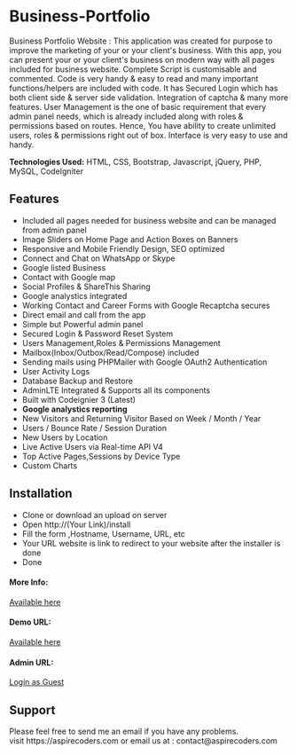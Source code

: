 # Business-Portfolio
Business Portfolio Website :
This application was created for purpose to improve the marketing of your or your client's business. With this app, you can present your or your client's business on modern way with all pages included for business website. Complete Script is customisable and commented. Code is very handy & easy to read and many important functions/helpers are included with code. It has Secured Login which has both client side & server side validation. Integration of captcha & many more features. User Management is the one of basic requirement that every admin panel needs, which is already included along with roles & permissions based on routes. Hence, You have ability to create unlimited users, roles & permissions right out of box. Interface is very easy to use and handy.

<strong>Technologies Used:</strong> HTML, CSS, Bootstrap, Javascript, jQuery, PHP, MySQL, CodeIgniter

<h2>Features</h2>
<ul>
<li>Included all pages needed for business website and can be managed from admin panel</li>
<li>Image Sliders on Home Page and Action Boxes on Banners</li>
<li>Responsive and Mobile Friendly Design, SEO optimized</li>
<li>Connect and Chat on WhatsApp or Skype</li>
<li>Google listed Business</li>
<li>Contact with Google map</li>
<li>Social Profiles & ShareThis Sharing</li>
<li>Google analystics integrated</li>
<li>Working Contact and Career Forms with Google Recaptcha secures</li>
<li>Direct email and call from the app</li>
<li>Simple but Powerful admin panel</li>
<li>Secured Login & Password Reset System</li>
<li>Users Management,Roles & Permissions Management</li>
<li>Mailbox(Inbox/Outbox/Read/Compose) included</li>
<li>Sending mails using PHPMailer with Google OAuth2 Authentication</li>
<li>User Activity Logs</li>
<li>Database Backup and Restore</li>
<li>AdminLTE Integrated & Supports all its components</li>
<li>Built with Codeignier 3 (Latest)</li>
<li><strong>Google analystics reporting</strong></li>
<li>New Visitors and Returning Visitor Based on Week / Month / Year</li>
<li>Users / Bounce Rate / Session Duration</li>
<li>New Users by Location</li>
<li>Live Active Users via Real-time API V4</li>
<li>Top Active Pages,Sessions by Device Type</li>
<li>Custom Charts</li>
</ul>

<h2>Installation</h2>
<ul>
<li>Clone or download an upload on server</li>
<li> Open http://(Your Link)/install</li>
<li>Fill the form ,Hostname, Username, URL, etc</li>
<li>Your URL website is link to redirect to your website after the installer is done</li>
<li>Done</li>
</ul>

<h4>More Info: </h4><a href="https://aspirecoders.com/projects/business-portfolio" target="_blank" title="More Info">Available here</a>
<h4>Demo URL: </h4><a href="https://work.aspirecoders.com/company" target="_blank" title="Demo URL">Available here</a>
<h4>Admin URL: </h4><a href="https://work.aspirecoders.com/company/admin" target="_blank" title="Admin Panel">Login as Guest</a>

<h2>Support</h2>
Please feel free to send me an email if you have any problems.<br/>
visit https://aspirecoders.com or email us at : contact@aspirecoders.com

